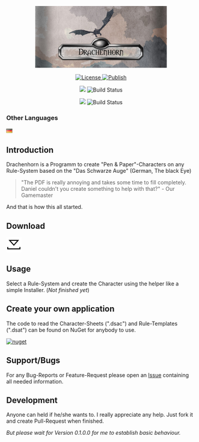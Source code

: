 <p align="center"><img src="img/Banner.jpg" alt="Drachenhorn Icon" width="350"></p>
<!--<h1 align="center">Drachenhorn Charakterbogen</h1>-->

<p align="center">
  <a href="https://github.com/lightlike/Drachenhorn/blob/master/LICENSE" target="_blank">
    <img src="https://img.shields.io/badge/License-MIT-blue.svg?style=flat-square" alt="License">
  </a>
  <a href="https://github.com/lightlike/Drachenhorn/tree/publish" target="_blank">
    <img src="https://img.shields.io/badge/Publish-ClickOnce-lightgrey.svg?style=flat-square" alt="Publish">
  </a>
</p>

<p align="center">
    <img src="https://img.shields.io/badge/%20-Release-yellowgreen.svg?style=flat-square">
    <img src="https://lightlike.visualstudio.com/_apis/public/build/definitions/af40eca3-51a6-4d41-89f9-acfeafe7da4f/2/badge" alt="Build Status">
</p>
<p align="center">
    <img src="https://img.shields.io/badge/%20-Beta-yellowgreen.svg?style=flat-square">
    <img src="https://lightlike.visualstudio.com/_apis/public/build/definitions/af40eca3-51a6-4d41-89f9-acfeafe7da4f/5/badge" alt="Build Status">
</p>



### Other Languages

<p>
	<a href="/.github/Readme/Readme.de-DE.md"><img src="/img/Flags/de-DE.png"></a>
</p>


## Introduction
        
Drachenhorn is a Programm to create "Pen & Paper"-Characters on any Rule-System based on the "Das Schwarze Auge" (German, The black Eye)

>"The PDF is really annoying and takes some time to fill completely. Daniel couldn't you create something to help with that?" - Our Gamemaster

And that is how this all started.

## Download

<a href="https://raw.githubusercontent.com/lightlike/Drachenhorn/publish/setup.exe" download="setup.exe">
  <img src="/img/Black/Common/Download.png" width="40" title="setup.exe"/>
</a>

## Usage

Select a Rule-System and create the Character using the helper like a simple Installer. (*Not finished yet*)

## Create your own application

The code to read the Character-Sheets (".dsac") and Rule-Templates (".dsat") can be found on NuGet for anybody to use.

<a href="https://www.nuget.org/packages/Drachenhorn.Xml/" style="padding: 5">
	<img src="https://www.nuget.org/Content/gallery/img/default-package-icon.svg" width="30" title="nuget"/>
</a>

## Support/Bugs

For any Bug-Reports or Feature-Request please open an [Issue](https://github.com/lightlike/Drachenhorn/issues) containing all needed information.

## Development

Anyone can held if he/she wants to. I really appreciate any help. Just fork it and create Pull-Request when finished.

*But please wait for Version 0.1.0.0 for me to establish basic behaviour.*
